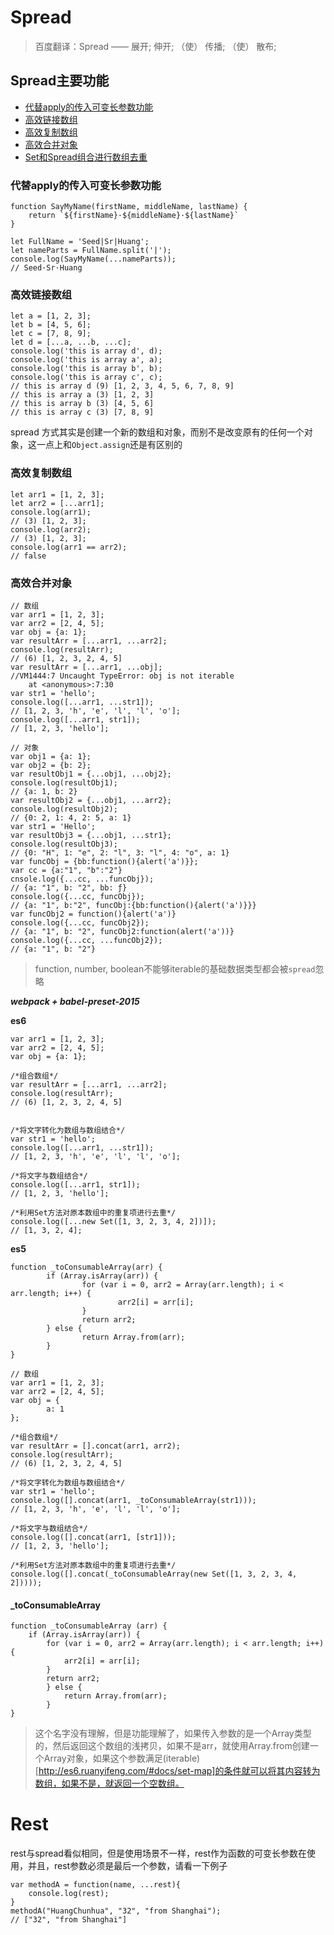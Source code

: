# Spread

> 百度翻译：Spread —— 展开; 伸开; （使） 传播; （使） 散布;

## Spread主要功能
- [代替apply的传入可变长参数功能](https://github.com/SeedHuang/ES6/tree/master/l5_restandspread#spread主要功能)
- [高效链接数组](https://github.com/SeedHuang/ES6/tree/master/l5_restandspread#高效链接数组)
- [高效复制数组](https://github.com/SeedHuang/ES6/tree/master/l5_restandspread#高效复制数组)
- [高效合并对象](https://github.com/SeedHuang/ES6/tree/master/l5_restandspread#高效合并对象)
- [Set和Spread组合进行数组去重](https://github.com/SeedHuang/ES6/tree/master/l5_restandspread#set和spread组合进行数组去重)

### 代替apply的传入可变长参数功能

```
function SayMyName(firstName, middleName, lastName) {
    return `${firstName}·${middleName}·${lastName}`
}

let FullName = 'Seed|Sr|Huang';
let nameParts = FullName.split('|');
console.log(SayMyName(...nameParts));
// Seed·Sr·Huang
```

### 高效链接数组

```
let a = [1, 2, 3];
let b = [4, 5, 6];
let c = [7, 8, 9];
let d = [...a, ...b, ...c];
console.log('this is array d', d);
console.log('this is array a', a);
console.log('this is array b', b);
console.log('this is array c', c);
// this is array d (9) [1, 2, 3, 4, 5, 6, 7, 8, 9]
// this is array a (3) [1, 2, 3]
// this is array b (3) [4, 5, 6]
// this is array c (3) [7, 8, 9]
```
spread 方式其实是创建一个新的数组和对象，而别不是改变原有的任何一个对象，这一点上和`Object.assign`还是有区别的

### 高效复制数组

```
let arr1 = [1, 2, 3];
let arr2 = [...arr1];
console.log(arr1);
// (3) [1, 2, 3];
console.log(arr2);
// (3) [1, 2, 3];
console.log(arr1 == arr2);
// false
```

### 高效合并对象

```
// 数组
var arr1 = [1, 2, 3];
var arr2 = [2, 4, 5];
var obj = {a: 1};
var resultArr = [...arr1, ...arr2];
console.log(resultArr);
// (6) [1, 2, 3, 2, 4, 5]
var resultArr = [...arr1, ...obj];
//VM1444:7 Uncaught TypeError: obj is not iterable
    at <anonymous>:7:30
var str1 = 'hello';
console.log([...arr1, ...str1]);
// [1, 2, 3, 'h', 'e', 'l', 'l', 'o'];
console.log([...arr1, str1]);
// [1, 2, 3, 'hello'];

// 对象
var obj1 = {a: 1};
var obj2 = {b: 2};
var resultObj1 = {...obj1, ...obj2};
console.log(resultObj1);
// {a: 1, b: 2}
var resultObj2 = {...obj1, ...arr2};
console.log(resultObj2);
// {0: 2, 1: 4, 2: 5, a: 1}
var str1 = 'Hello';
var resultObj3 = {...obj1, ...str1};
console.log(resultObj3);
// {0: "H", 1: "e", 2: "l", 3: "l", 4: "o", a: 1}
var funcObj = {bb:function(){alert('a')}};
var cc = {a:"1", "b":"2"}
cnsole.log({...cc, ...funcObj});
// {a: "1", b: "2", bb: ƒ}
console.log({...cc, funcObj});
// {a: "1", b:"2", funcObj:{bb:function(){alert('a')}}}
var funcObj2 = function(){alert('a')}
console.log({...cc, funcObj2});
// {a: "1", b: "2", funcObj2:function(alert('a'))}
console.log({...cc, ...funcObj2});
// {a: "1", b: "2"}
```
> function, number, boolean不能够iterable的基础数据类型都会被`spread`忽略

***webpack + babel-preset-2015***

****es6****

```
var arr1 = [1, 2, 3];
var arr2 = [2, 4, 5];
var obj = {a: 1};

/*组合数组*/
var resultArr = [...arr1, ...arr2];
console.log(resultArr);
// (6) [1, 2, 3, 2, 4, 5]


/*将文字转化为数组与数组结合*/
var str1 = 'hello';
console.log([...arr1, ...str1]);
// [1, 2, 3, 'h', 'e', 'l', 'l', 'o'];

/*将文字与数组结合*/
console.log([...arr1, str1]);
// [1, 2, 3, 'hello'];

/*利用Set方法对原本数组中的重复项进行去重*/
console.log([...new Set([1, 3, 2, 3, 4, 2])]);
// [1, 3, 2, 4];

```

****es5****

```
function _toConsumableArray(arr) {
        if (Array.isArray(arr)) {
                for (var i = 0, arr2 = Array(arr.length); i < arr.length; i++) {
                        arr2[i] = arr[i];
                }
                return arr2;
        } else {
                return Array.from(arr);
        }
}

// 数组
var arr1 = [1, 2, 3];
var arr2 = [2, 4, 5];
var obj = {
        a: 1
};

/*组合数组*/
var resultArr = [].concat(arr1, arr2);
console.log(resultArr);
// (6) [1, 2, 3, 2, 4, 5]

/*将文字转化为数组与数组结合*/
var str1 = 'hello';
console.log([].concat(arr1, _toConsumableArray(str1)));
// [1, 2, 3, 'h', 'e', 'l', 'l', 'o'];

/*将文字与数组结合*/
console.log([].concat(arr1, [str1]));
// [1, 2, 3, 'hello'];

/*利用Set方法对原本数组中的重复项进行去重*/
console.log([].concat(_toConsumableArray(new Set([1, 3, 2, 3, 4, 2]))));
```

#### _toConsumableArray

```
function _toConsumableArray (arr) {
    if (Array.isArray(arr)) {
        for (var i = 0, arr2 = Array(arr.length); i < arr.length; i++) {
            arr2[i] = arr[i];
        }
        return arr2;
        } else {
            return Array.from(arr);
        }
}
```

> 这个名字没有理解，但是功能理解了，如果传入参数的是一个Array类型的，然后返回这个数组的浅拷贝，如果不是arr，就使用Array.from创建一个Array对象，如果这个参数满足(iterable)[http://es6.ruanyifeng.com/#docs/set-map]的条件就可以将其内容转为数组，如果不是，就返回一个空数组。


# Rest

rest与spread看似相同，但是使用场景不一样，rest作为函数的可变长参数在使用，并且，rest参数必须是最后一个参数，请看一下例子

```
var methodA = function(name, ...rest){
    console.log(rest);
}
methodA("HuangChunhua", "32", "from Shanghai");
// ["32", "from Shanghai"]
```

